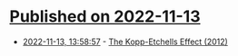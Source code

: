 # [Published on 2022-11-13](index.md)

* [2022-11-13, 13:58:57](https://news.ycombinator.com/item?id=33583119) - [The Kopp-Etchells Effect (2012)](https://sciencebasedlife.wordpress.com/2012/11/01/the-kopp-etchells-effect/)
